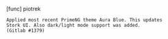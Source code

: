 [func] piotrek

    Applied most recent PrimeNG theme Aura Blue. This updates
    Stork UI. Also dark/light mode support was added.
    (Gitlab #1379)